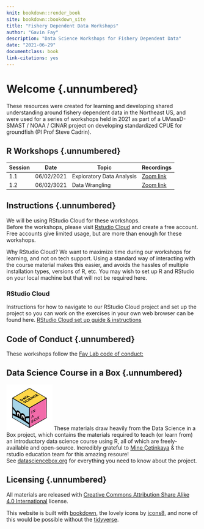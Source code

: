 ```yaml
---
knit: bookdown::render_book
site: bookdown::bookdown_site
title: "Fishery Dependent Data Workshops"
author: "Gavin Fay"
description: "Data Science Workshops for Fishery Dependent Data"
date: "2021-06-29"
documentclass: book
link-citations: yes
---
```


# Welcome {.unnumbered}

These resources were created for learning and developing shared understanding around fishery dependent data in the Northeast US, and were used for a series of workshops held in 2021 as part of a UMassD-SMAST / NOAA / CINAR project on developing standardized CPUE for groundfish (PI Prof Steve Cadrin).  

## R Workshops {.unnumbered}

Session | Date | Topic | Recordings
--------|------|------|------
1.1 | 06/02/2021 | Exploratory Data Analysis | [Zoom link](https://umassd.zoom.us/rec/share/N3v336_Pbycnd6mILj-lfnes6TOmhxny0hOVwRZDkXtPS60JPUIB1BQZJ57bTXTr.i6AjOoSQJcnuLTH4)
1.2 | 06/02/3021 | Data Wrangling | [Zoom link](https://umassd.zoom.us/rec/share/7b17zWBMp3vIhlbL6qmlVBjkSO3wVlSJVaDY4rn9Vi8TNast37gMJib9Ua45eSYN.AORUGEVyb_q3e1Si)


## Instructions {.unnumbered}

We will be using RStudio Cloud for these workshops.  
Before the workshops, please visit [Rstudio Cloud](https://rstudio.cloud) and create a free account.  
Free accounts give limited usage, but are more than enough for these workshops.  

Why RStudio Cloud? We want to maximize time during our workshops for learning, and not on tech support. Using a standard way of interacting with the course material makes this easier, and avoids the hassles of multiple installation types, versions of R, etc. You may wish to set up R and RStudio on your local machine but that will not be required here. 

### RStudio Cloud

Instructions for how to navigate to our RStudio Cloud project and set up the project so you can work on the exercises in your own web browser can be found here.
[RStudio Cloud set up guide & instructions](https://github.com/gavinfay/fdd-workshops/issues/1)


## Code of Conduct {.unnumbered}

These workshops follow the [Fay Lab code of conduct:](https://thefaylab.github.io/lab-manual/code)

## Data Science Course in a Box {.unnumbered}

<img src="dsbox.png" class="cover" width="120" height="120"/> These materials draw heavily from the Data Science in a Box project, which contains the materials required to teach (or learn from) an introductory data science course using R, all of which are freely-available and open-source.
Incredibly grateful to [Mine Çetinkaya](https://github.com/mine-cetinkaya-rundel) & the rstudio education team for this amazing resoure!  
See [datasciencebox.org](https://datasciencebox.org/) for everything you need to know about the project.  

## Licensing {.unnumbered}

All materials are released with [Creative Commons Attribution Share Alike 4.0 International](LICENSE.md) license.




<!--  How can we effectively and efficiently teach data science to students with little to no background in computing and statistical thinking? -->
<!-- How can we equip them with the skills and tools for reasoning with various types of data and leave them wanting to learn more? -->
<!-- This introductory data science course is our (working) answer to this question. -->

<!-- The source code for everything you see here can be found [on GitHub](https://github.com/rstudio-education/datascience-box). -->

<!-- The core content of the course focuses on data acquisition and wrangling, exploratory data analysis, data visualization, inference, modelling, and effective communication of results. -->
<!-- Time permitting, the course also introduces additional concepts and tools like interactive visualization and reporting, text analysis, and Bayesian inference. -->
<!-- A heavy emphasis is placed on a consistent syntax (with tools from the [tidyverse](https://www.tidyverse.org/)), reproducibility (with [R Markdown](https://rmarkdown.rstudio.com/)), and version control and collaboration (with Git and GitHub). -->
<!-- In addition, out-of-class learning is supplemented with interactive [tutorials](https://rstudio.github.io/learnr/). -->
<!-- The goal of the course is to bring students from zero to being able to work in a team on a fully reproducible data science project analysing a dataset of their choice and answering questions they care about. -->

<!-- Data Science in a Box contains the materials required to teach (or learn from) the course described above, all of which are [freely-available and open-source](https://github.com/rstudio-education/datascience-box/blob/master/LICENSE.md). -->
<!-- They include course materials such as slide decks, lecture and live coding videos, homework assignments, guided labs, sample exams, a final project assignment, as well as materials for instructors such as pedagogical tips, information on computing infrastructure, technology stack, and course logistics. -->

<!-- Majority of the materials linked live in the GitHub repo serving this website. -->
<!-- You can access the repo [here](https://github.com/rstudio-education/datascience-box). -->

<!-- Please note that Data Science in a Box uses a [Contributor Code of Conduct](https://contributor-covenant.org/version/2/0/CODE_OF_CONDUCT.html). -->
<!-- By contributing to this project, you agree to abide by its terms. -->

<!-- ## License {.unnumbered} -->

<!-- <a rel="license" href="https://creativecommons.org/licenses/by-sa/4.0/"><img src="https://licensebuttons.net/l/by-sa/4.0/88x31.png" alt="Creative Commons License" style="border-width:0"/></a><br />This online work is licensed under a <a rel="license" href="https://creativecommons.org/licenses/by-sa/4.0/">Creative Commons Attribution-ShareAlike 4.0 International</a>. -->
<!-- Visit [here](https://github.com/rstudio-education/datascience-box/blob/master/LICENSE.md) for more information about the license. -->

<!-- ## Acknowledgements {.unnumbered} -->

<!-- Huge thanks to the \#rstats education community who have made numerous suggestions for this resource, to Lee Suddaby and Zeno Kujawa for converting the homework assignments to learnr tutorials, and to [Müge Çetinkaya](http://muge.fr/) for the hex logo! -->

This website is built with [bookdown](https://bookdown.org/), the lovely icons by [icons8](http://icons8.com/), and none of this would be possible without the [tidyverse](https://tidyverse.org/).
